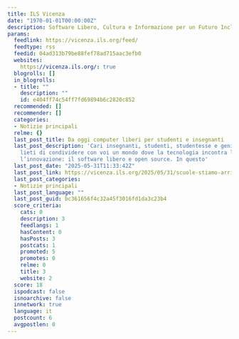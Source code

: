 ```yaml
---
title: ILS Vicenza
date: "1970-01-01T00:00:00Z"
description: Software Libero, Cultura e Informazione per un Futuro Inclusivo!
params:
  feedlink: https://vicenza.ils.org/feed/
  feedtype: rss
  feedid: 04ad313b79be88fef78ad715aac3efb0
  websites:
    https://vicenza.ils.org/: true
  blogrolls: []
  in_blogrolls:
  - title: ""
    description: ""
    id: e404ff74c54ff7fd69894b6c2820c852
  recommended: []
  recommender: []
  categories:
  - Notizie principali
  relme: {}
  last_post_title: Da oggi computer liberi per studenti e insegnanti
  last_post_description: 'Cari insegnanti, studenti, studentesse e genitori, siamo
    lieti di condividere con voi un mondo dove la tecnologia incontra la libertà e
    l’innovazione: il software libero e open source. In questo'
  last_post_date: "2025-05-31T11:33:42Z"
  last_post_link: https://vicenza.ils.org/2025/05/31/scuole-stiamo-arrivando/
  last_post_categories:
  - Notizie principali
  last_post_language: ""
  last_post_guid: bc361656f4c32a45f3016fd1da3c23b4
  score_criteria:
    cats: 0
    description: 3
    feedlangs: 1
    hasContent: 0
    hasPosts: 3
    postcats: 1
    promoted: 5
    promotes: 0
    relme: 0
    title: 3
    website: 2
  score: 18
  ispodcast: false
  isnoarchive: false
  innetwork: true
  language: it
  postcount: 6
  avgpostlen: 0
---
```

